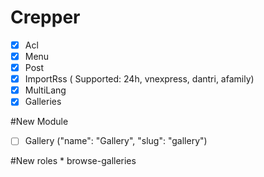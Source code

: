 # Crepper

* [x] Acl
* [x] Menu 
* [x] Post 
* [x] ImportRss ( Supported: 24h, vnexpress, dantri, afamily)
* [x] MultiLang
* [x] Galleries

#New Module
   * [ ] Gallery ("name": "Gallery", "slug": "gallery")
   
#New roles
    * browse-galleries   